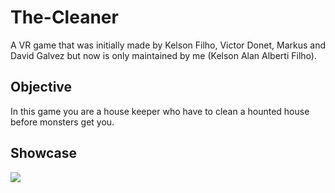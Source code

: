 # The-Cleaner
 A VR game that was initially made by Kelson Filho, Victor Donet, Markus and David Galvez but now is only maintained by me (Kelson Alan Alberti Filho).

## Objective
 In this game you are a house keeper who have to clean a hounted house before monsters get you.

## Showcase
![](https://github.com/kaafgmr/TheCleanerPersonal/blob/main/Itchio/showcase.gif)
